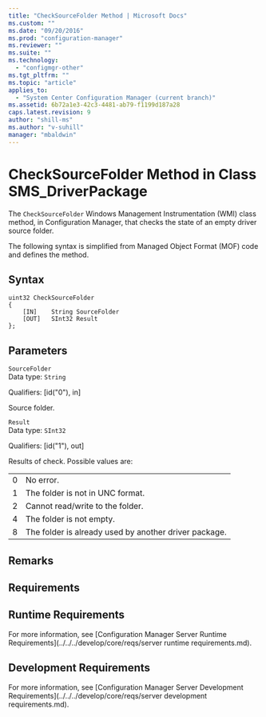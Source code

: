 ```yaml
---
title: "CheckSourceFolder Method | Microsoft Docs"
ms.custom: ""
ms.date: "09/20/2016"
ms.prod: "configuration-manager"
ms.reviewer: ""
ms.suite: ""
ms.technology:
  - "configmgr-other"
ms.tgt_pltfrm: ""
ms.topic: "article"
applies_to:
  - "System Center Configuration Manager (current branch)"
ms.assetid: 6b72a1e3-42c3-4481-ab79-f1199d187a28
caps.latest.revision: 9
author: "shill-ms"
ms.author: "v-suhill"
manager: "mbaldwin"
---
```

# CheckSourceFolder Method in Class SMS_DriverPackage
The `CheckSourceFolder` Windows Management Instrumentation (WMI) class method, in Configuration Manager, that checks the state of an empty driver source folder.  

 The following syntax is simplified from Managed Object Format (MOF) code and defines the method.  

## Syntax  

```  
uint32 CheckSourceFolder   
{  
    [IN]    String SourceFolder  
    [OUT]   SInt32 Result  
};  
```  

## Parameters  
 `SourceFolder`  
 Data type: `String`  

 Qualifiers: [id("0"), in]  

 Source folder.  

 `Result`  
 Data type: `SInt32`  

 Qualifiers: [id("1"), out]  

 Results of check. Possible values are:  

|||  
|-|-|  
|0|No error.|  
|1|The folder is not in UNC format.|  
|2|Cannot read/write to the folder.|  
|4|The folder is not empty.|  
|8|The folder is already used by another driver package.|  

## Remarks  

## Requirements  

## Runtime Requirements  
 For more information, see [Configuration Manager Server Runtime Requirements](../../../develop/core/reqs/server runtime requirements.md).  

## Development Requirements  
 For more information, see [Configuration Manager Server Development Requirements](../../../develop/core/reqs/server development requirements.md).
